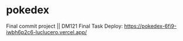 # pokedex
Final commit project || DM121 Final Task
Deploy: https://pokedex-6fi9-iwbh6p2c6-luclucero.vercel.app/

